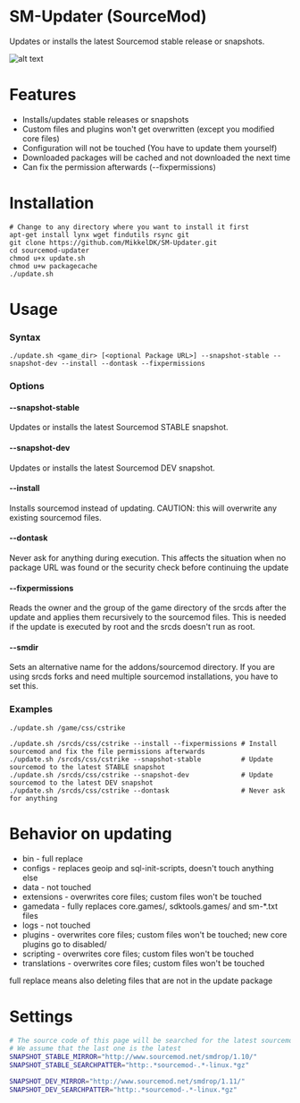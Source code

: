 SM-Updater (SourceMod)
=================

Updates or installs the latest Sourcemod stable release or snapshots.

![alt text](https://i.imgur.com/5vymVpT.png "Screenshot")

# Features

* Installs/updates stable releases or snapshots
* Custom files and plugins won't get overwritten (except you modified core files)
* Configuration will not be touched (You have to update them yourself)
* Downloaded packages will be cached and not downloaded the next time
* Can fix the permission afterwards (--fixpermissions)

# Installation

```shell
# Change to any directory where you want to install it first
apt-get install lynx wget findutils rsync git
git clone https://github.com/MikkelDK/SM-Updater.git
cd sourcemod-updater
chmod u+x update.sh
chmod u+w packagecache
./update.sh
```

# Usage

### Syntax
```shell
./update.sh <game_dir> [<optional Package URL>] --snapshot-stable --snapshot-dev --install --dontask --fixpermissions
```

### Options

#### --snapshot-stable

Updates or installs the latest Sourcemod STABLE snapshot.

#### --snapshot-dev

Updates or installs the latest Sourcemod DEV snapshot.

#### --install

Installs sourcemod instead of updating.
CAUTION: this will overwrite any existing sourcemod files.

#### --dontask

Never ask for anything during execution.
This affects the situation when no package URL was found or
the security check before continuing the update

#### --fixpermissions

Reads the owner and the group of the game directory of the srcds after the update
and applies them recursively to the sourcemod files.
This is needed if the update is executed by root and the srcds doesn't run as root.

#### --smdir

Sets an alternative name for the addons/sourcemod directory.
If you are using srcds forks and need multiple sourcemod installations,
you have to set this.

### Examples
```shell
./update.sh /game/css/cstrike

./update.sh /srcds/css/cstrike --install --fixpermissions # Install sourcemod and fix the file permissions afterwards
./update.sh /srcds/css/cstrike --snapshot-stable          # Update sourcemod to the latest STABLE snapshot
./update.sh /srcds/css/cstrike --snapshot-dev             # Update sourcemod to the latest DEV snapshot
./update.sh /srcds/css/cstrike --dontask                  # Never ask for anything
```

# Behavior on updating

* bin          - full replace
* configs      - replaces geoip and sql-init-scripts, doesn't touch anything else
* data         - not touched
* extensions   - overwrites core files; custom files won't be touched
* gamedata     - fully replaces core.games/, sdktools.games/ and sm-*.txt files
* logs         - not touched
* plugins      - overwrites core files; custom files won't be touched; new core plugins go to disabled/
* scripting    - overwrites core files; custom files won't be touched
* translations - overwrites core files; custom files won't be touched

full replace means also deleting files that are not in the update package

# Settings

```bash
# The source code of this page will be searched for the latest sourcemod package
# We assume that the last one is the latest
SNAPSHOT_STABLE_MIRROR="http://www.sourcemod.net/smdrop/1.10/"
SNAPSHOT_STABLE_SEARCHPATTER="http:.*sourcemod-.*-linux.*gz"

SNAPSHOT_DEV_MIRROR="http://www.sourcemod.net/smdrop/1.11/"
SNAPSHOT_DEV_SEARCHPATTER="http:.*sourcemod-.*-linux.*gz"
```

